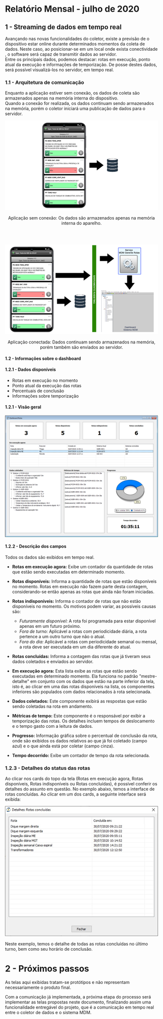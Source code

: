 # Relatório Mensal - julho de 2020

## 1 - Streaming de dados em tempo real

Avançando nas novas funcionalidades do coletor, existe a previsão de o dispositivo estar online durante determinados momentos da coleta de dados. Neste caso, 
ao posicionar-se em um local onde exista conectividade , o software será capaz de transmitir dados ao servidor.\
Entre os principais dados, podemos destacar: rotas em execução, ponto atual da execução e informações de temporização. De posse destes dados,
será possível visualizá-los no servidor, em tempo real.

### 1.1 - Arquitetura de comunicação

Enquanto a aplicação estiver sem conexão, os dados de coleta são armazenados apenas na memória interna do dispositivo.\
Quando a conexão for realizada, os dados continuam sendo armazenados na memória, porém o coletor iniciará uma publicação de dados para o servidor.

<p align="center">
  <img src="images/disconnected.jpg" />
</p>
<p align="center">
Aplicação sem conexão: Os dados são armazenados apenas na memória interna do aparelho.
 </p> 
 <br/><br/>
<p align="center">
  <img src="images/connected.jpg" />
</p>
<p align="center">
  Aplicação conectada: Dados continuam sendo armazenados na memória, porém também são enviados ao servidor.
</p>

#### 1.2 - Informações sobre o dashboard

#### 1.2.1 - Dados disponíveis

- Rotas em execução no momento
- Ponto atual da execução das rotas
- Percentuais de conclusão
- Informações sobre temporização

#### 1.2.1 - Visão geral

<p align="center">
  <img src="images/dashboard.jpg" />
</p>


#### 1.2.2 - Descrição dos campos

Todos os dados são exibidos em tempo real.

- **Rotas em execução agora:** Exibe um contador da quantidade de rotas que estão sendo executadas em determinado momento.
- **Rotas disponíveis:** Informa a quantidade de rotas que estão disponíveis no momento. Rotas em execução não fazem parte desta contagem, considerando-se então apenas as rotas que ainda não foram iniciadas.
- **Rotas indisponíveis:** Informa o contador de rotas que não estão disponíveis no momento. Os motivos podem variar, as possíveis causas são:
  - *Futuramente disponível:* A rota foi programada para estar disponível apenas em um futuro próximo.
  - *Fora de turno:* Aplicável a rotas com periodicidade diária, a rota pertence a um outro turno que não o atual.
  - *Fora do dia:* Aplicável a rotas com periodicidade semanal ou mensal, a rota deve ser executada em um dia diferente do atual.  
- **Rotas concluídas:** Informa a contagem das rotas que já tiveram seus dados coletados e enviados ao servidor.

- **Em execução agora:** Esta lista exibe as rotas que estão sendo executadas em determinado momento. Ela funciona no padrão "mestre-detalhe" em conjunto com os dados que estão na parte inferior da tela, isto é, ao clicar em uma das rotas disponíveis na lista, os componentes inferiores são populados com dados relacionados à rota selecionada.

- **Dados coletados:** Este componente exibirá as respostas que estão sendo coletadas na rota em andamento.

- **Métricas de tempo:** Este componente é o responsável por exibir a temporização das rotas. Os detalhes incluem tempos de deslocamento e o tempo gasto com a leitura de dados.
- **Progresso:** Informação gráfica sobre o percentual de conclusão da rota, onde são exibidos os dados relativos ao que já foi coletado (campo azul) e o que ainda está por coletar (campo cinza).
- **Tempo decorrido:** Exibe um contador de tempo da rota selecionada. 

### 1.2.3 - Detalhes do status das rotas

Ao clicar nos cards do topo da tela (Rotas em execução agora, Rotas disponíveis, Rotas indisponíveis ou Rotas concluídas), é possível conferir os detalhes do assunto em questão. No exemplo abaixo, temos a interface de rotas concluídas. Ao clicar em um dos cards, a seguinte interface será exibida:

<p align="center">
  <img src="images/detalhe_dashboard.jpg" />
</p>

Neste exemplo, temos o detalhe de todas as rotas concluídas no último turno, bem como seu horário de conclusão.

# 2 - Próximos passos

As telas aqui exibidas tratam-se protótipos e não representam necessariamente o produto final.

Com a comunicação já implementada, a próxima etapa do processo será implementar as telas propostas neste documento, finalizando assim uma funcionalidade entregável do projeto, que é a comunicação em tempo real entre o coletor de dados e o sistema MDM.

